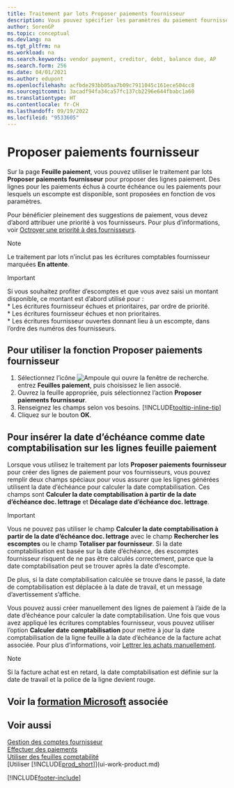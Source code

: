 ```yaml
---
title: Traitement par lots Proposer paiements fournisseur
description: Vous pouvez spécifier les paramètres du paiement fournisseur pour obtenir des suggestions ou des propositions pour les paiements échus sous peu ou donnant lieu à une remise.
author: SorenGP
ms.topic: conceptual
ms.devlang: na
ms.tgt_pltfrm: na
ms.workload: na
ms.search.keywords: vendor payment, creditor, debt, balance due, AP
ms.search.form: 256
ms.date: 04/01/2021
ms.author: edupont
ms.openlocfilehash: acfbde293bb05aa7b09c7911045c161ece504cc8
ms.sourcegitcommit: 3acadf94fa34ca57fc137cb2296e644fbabc1a60
ms.translationtype: HT
ms.contentlocale: fr-CH
ms.lasthandoff: 09/19/2022
ms.locfileid: "9533605"
---
```

# <a name="suggest-vendor-payments"></a>Proposer paiements fournisseur

Sur la page **Feuille paiement**, vous pouvez utiliser le traitement par lots **Proposer paiements fournisseur** pour proposer des lignes paiement. Des lignes pour les paiements échus à courte échéance ou les paiements pour lesquels un escompte est disponible, sont proposées en fonction de vos paramètres.

Pour bénéficier pleinement des suggestions de paiement, vous devez d’abord attribuer une priorité à vos fournisseurs. Pour plus d’informations, voir [Octroyer une priorité à des fournisseurs](purchasing-how-prioritize-vendors.md).  

> [!NOTE]  
> Le traitement par lots n’inclut pas les écritures comptables fournisseur marquées **En attente**.  

> [!IMPORTANT]  
>   Si vous souhaitez profiter d’escomptes et que vous avez saisi un montant disponible, ce montant est d’abord utilisé pour :  
    * Les écritures fournisseur échues et prioritaires, par ordre de priorité.   
    * Les écritures fournisseur échues et non prioritaires.  
    * Les écritures fournisseur ouvertes donnant lieu à un escompte, dans l’ordre des numéros des fournisseurs.  

## <a name="to-use-the-suggest-vendor-payments-function"></a>Pour utiliser la fonction Proposer paiements fournisseur

1. Sélectionnez l’icône ![Ampoule qui ouvre la fenêtre de recherche.](media/ui-search/search_small.png "Dites-moi ce que vous voulez faire") entrez **Feuilles paiement**, puis choisissez le lien associé.  
2. Ouvrez la feuille appropriée, puis sélectionnez l’action **Proposer paiements fournisseur**.  
3. Renseignez les champs selon vos besoins. [!INCLUDE[tooltip-inline-tip](includes/tooltip-inline-tip_md.md)]  
4. Cliquez sur le bouton **OK**.  

## <a name="to-insert-the-due-date-as-posting-date-on-payment-journal-lines"></a>Pour insérer la date d’échéance comme date comptabilisation sur les lignes feuille paiement

Lorsque vous utilisez le traitement par lots **Proposer paiements fournisseur** pour créer des lignes de paiement pour vos fournisseurs, vous pouvez remplir deux champs spéciaux pour vous assurer que les lignes générées utilisent la date d’échéance pour calculer la date comptabilisation. Ces champs sont **Calculer la date comptabilisation à partir de la date d’échéance doc. lettrage** et **Décalage date d’échéance doc. lettrage**.  

> [!IMPORTANT]  
>   Vous ne pouvez pas utiliser le champ **Calculer la date comptabilisation à partir de la date d’échéance doc. lettrage** avec le champ **Rechercher les escomptes** ou le champ **Totaliser par fournisseur**. Si la date comptabilisation est basée sur la date d’échéance, des escomptes fournisseur risquent de ne pas être calculés correctement, parce que la date comptabilisation peut se trouver après la date d’escompte.  

De plus, si la date comptabilisation calculée se trouve dans le passé, la date de comptabilisation est déplacée à la date de travail, et un message d’avertissement s’affiche.  

Vous pouvez aussi créer manuellement des lignes de paiement à l’aide de la date d’échéance pour calculer la date comptabilisation. Une fois que vous avez appliqué les écritures comptables fournisseur, vous pouvez utiliser l’option **Calculer date comptabilisation** pour mettre à jour la date comptabilisation de la ligne feuille à la date d’échéance de la facture achat associée. Pour plus d’informations, voir [Lettrer les achats manuellement](payables-how-apply-purchase-transactions-manually.md).  

> [!NOTE]  
>   Si la facture achat est en retard, la date comptabilisation est définie sur la date de travail et la police de la ligne devient rouge.  

## <a name="see-related-microsoft-training"></a>Voir la [formation Microsoft](/training/modules/suggest-vendor-payments-dynamics-365-business-central/) associée

## <a name="see-also"></a>Voir aussi

[Gestion des comptes fournisseur](payables-manage-payables.md)  
[Effectuer des paiements](payables-make-payments.md)  
[Utiliser des feuilles comptabilité](ui-work-general-journals.md)  
[Utiliser [!INCLUDE[prod_short](includes/prod_short.md)]](ui-work-product.md)  


[!INCLUDE[footer-include](includes/footer-banner.md)]
